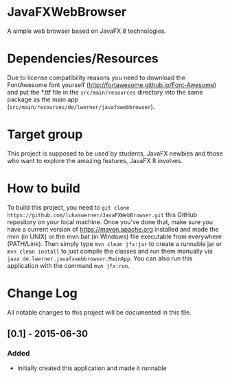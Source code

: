 # JavaFXWebBrowser
A simple web browser based on JavaFX 8 technologies.

# Dependencies/Resources
Due to license compatibility reasons you need to download the FontAwesome font yourself (http://fortawesome.github.io/Font-Awesome) and put the *.ttf file in the `src/main/resources` directory into the same package as the main app (`src/main/resources/de/lwerner/javafxwebbrowser`).

# Target group
This project is supposed to be used by students, JavaFX newbies and those who want to explore the amazing features, JavaFX 8 involves.

# How to build
To build this project, you need to `git clone https://github.com/lukaswerner/JavaFXWebBrowser.git` this GitHub repository on your local machine. Once you've done that, make sure you have a current version of https://maven.apache.org installed and made the mvn (in UNIX) or the mvn.bat (in Windows) file executable from everywhere (PATH/Link). Then simply type `mvn clean jfx:jar` to create a runnable jar or `mvn clean install` to just compile the classes and run them manually via `java de.lwerner.javafxwebbrowser.MainApp`. You can also run this application with the command `mvn jfx:run`.

# Change Log
All notable changes to this project will be documented in this file.

## [0.1] - 2015-06-30
### Added
- Initially created this application and made it runnable
